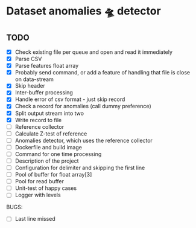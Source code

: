 # Dataset anomalies :flying_saucer: detector

## TODO

* [X] Check existing file per queue and open and read it immediately
* [X] Parse CSV 
* [X] Parse features float array
* [X] Probably send command, or add a feature of handling that file is close on data-stream
* [X] Skip header
* [X] Inter-buffer processing
* [X] Handle error of csv format - just skip record
* [X] Check a record for anomalies (call dummy preference)
* [X] Split output stream into two
* [X] Write record to file
* [ ] Reference collector
* [ ] Calculate Z-test of reference
* [ ] Anomalies detector, which uses the reference collector 
* [ ] Dockerfile and build image
* [ ] Command for one time processing
* [ ] Description of the project
* [ ] Configuration for delimiter and skipping the first line
* [ ] Pool of buffer for float array[3]
* [ ] Pool for read buffer
* [ ] Unit-test of happy cases
* [ ] Logger with levels

BUGS:
* [ ] Last line missed
